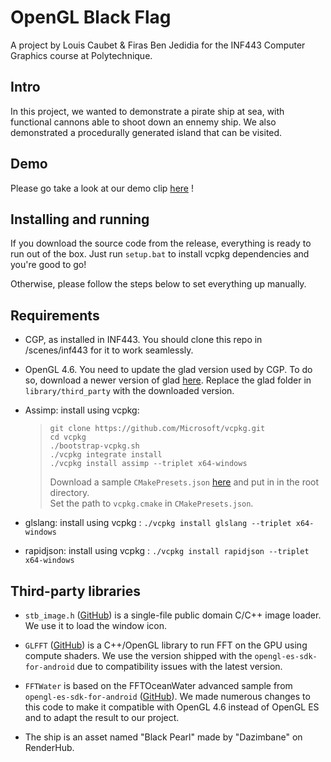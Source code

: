 # OpenGL Black Flag

A project by Louis Caubet & Firas Ben Jedidia for the INF443 Computer Graphics course at Polytechnique.

## Intro

In this project, we wanted to demonstrate a pirate ship at sea, with functional cannons able to shoot down an ennemy ship. We also demonstrated a procedurally generated island that can be visited.

## Demo

Please go take a look at our demo clip [here](https://www.youtube.com/watch?v=TKyNyBxJt5c) !

## Installing and running

If you download the source code from the release, everything is ready to run out of the box. Just run `setup.bat` to install vcpkg dependencies and you're good to go!

Otherwise, please follow the steps below to set everything up manually.

## Requirements

-   CGP, as installed in INF443. You should clone this repo in /scenes/inf443 for it to work seamlessly.

-   OpenGL 4.6. You need to update the glad version used by CGP. To do so, download a newer version of glad [here](https://stratus.binets.fr/s/iBSsXigDxtsJMjS).
    Replace the glad folder in `library/third_party` with the downloaded version.

-   Assimp: install using vcpkg:

    > ```
    > git clone https://github.com/Microsoft/vcpkg.git
    > cd vcpkg
    > ./bootstrap-vcpkg.sh
    > ./vcpkg integrate install
    > ./vcpkg install assimp --triplet x64-windows
    > ```
    >
    > Download a sample `CMakePresets.json` [here](https://stratus.binets.fr/s/acZQrmKAqEAprDJ) and put in in the root directory. <br>
    > Set the path to `vcpkg.cmake` in `CMakePresets.json`.

-   glslang: install using vcpkg : `./vcpkg install glslang --triplet x64-windows`
-   rapidjson: install using vcpkg : `./vcpkg install rapidjson --triplet x64-windows`

## Third-party libraries

-   `stb_image.h` ([GitHub](https://github.com/nothings/stb)) is a single-file public domain C/C++ image loader. We use it to load the window icon.

-   `GLFFT` ([GitHub](https://github.com/Themaister/GLFFT)) is a C++/OpenGL library to run FFT on the GPU using compute shaders. We use the version shipped with the `opengl-es-sdk-for-android` due to compatibility issues with the latest version.

-   `FFTWater` is based on the FFTOceanWater advanced sample from `opengl-es-sdk-for-android` ([GitHub](https://github.com/ARM-software/opengl-es-sdk-for-android/tree/master/samples/advanced_samples/FFTOceanWater)). We made numerous changes to this code to make it compatible with OpenGL 4.6 instead of OpenGL ES and to adapt the result to our project.

-   The ship is an asset named "Black Pearl" made by "Dazimbane" on RenderHub.
